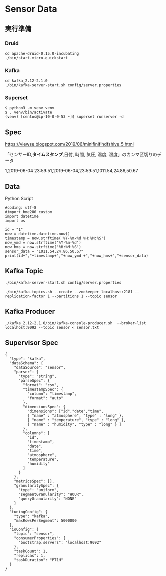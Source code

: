 # Sensor Data

## 実行準備

### Druid
```
cd apache-druid-0.15.0-incubating
./bin/start-micro-quickstart 
```
### Kafka
```
cd kafka_2.12-2.1.0
./bin/kafka-server-start.sh config/server.properties
```
### Superset
```
$ python3 -m venv venv
$ . venv/bin/activate
(venv) [centos@ip-10-0-0-53 ~]$ superset runserver -d
```

## Spec
https://viewse.blogspot.com/2019/06/minifinifihdfshive_5.html


「センサーID,**タイムスタンプ**,日付, 時間, 気圧, 温度, 湿度」のカンマ区切りのデータ

1,2019-06-04 23:59:51,2019-06-04,23:59:51,1011.54,24.86,50.67

## Data
Python Script
```
#coding: utf-8
#import bme280_custom
import datetime
import os

id = "1"
now = datetime.datetime.now()
timestamp = now.strftime('%Y-%m-%d %H:%M:%S')
now_ymd = now.strftime('%Y-%m-%d')
now_hms = now.strftime('%H:%M:%S')
sensor_data = "1011.54,24.86,50.67"
print(id+","+timestamp+","+now_ymd +","+now_hms+","+sensor_data)
```
## Kafka Topic

```
./bin/kafka-server-start.sh config/server.properties

./bin/kafka-topics.sh --create --zookeeper localhost:2181 --replication-factor 1 --partitions 1 --topic sensor

```

## Kafka Producer

```
./kafka_2.12-2.1.0/bin/kafka-console-producer.sh  --broker-list localhost:9092 --topic sensor < sensor.txt
```

## Supervisor Spec
```
{
  "type": "kafka",
  "dataSchema": {
    "dataSource": "sensor",
    "parser": {
      "type": "string",
      "parseSpec": {
        "format": "csv",
        "timestampSpec": {
          "column": "timestamp",
          "format": "auto"
        },
        "dimensionsSpec": {
          "dimensions": ["id","date","time",
          { "name" : "atmosphere", "type" : "long" },
          { "name" : "temperature", "type" : "long" },
          { "name" : "humidity", "type" : "long" } ]
        },
        "columns": [
          "id",
          "timestamp",
          "date",
          "time",
          "atmosphere",
          "temperature",
          "humidity"
        ]
      }
    },
    "metricsSpec": [],
    "granularitySpec": {
      "type": "uniform",
      "segmentGranularity": "HOUR",
      "queryGranularity": "NONE"
    }
  },
  "tuningConfig": {
    "type": "kafka",
    "maxRowsPerSegment": 5000000
  },
  "ioConfig": {
    "topic": "sensor",
    "consumerProperties": {
      "bootstrap.servers": "localhost:9092"
    },
    "taskCount": 1,
    "replicas": 1,
    "taskDuration": "PT1H"
  }
}

```
